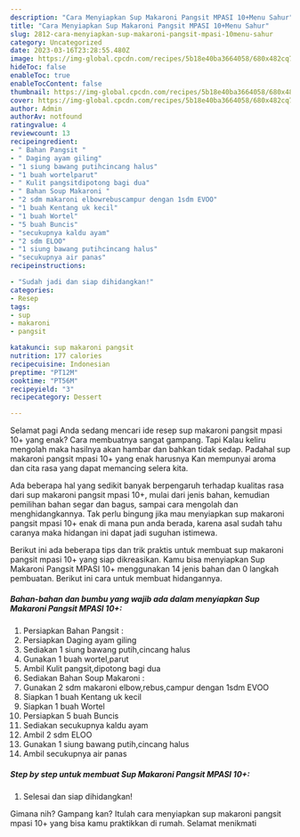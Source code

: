 ```yaml
---
description: "Cara Menyiapkan Sup Makaroni Pangsit MPASI 10+Menu Sahur"
title: "Cara Menyiapkan Sup Makaroni Pangsit MPASI 10+Menu Sahur"
slug: 2812-cara-menyiapkan-sup-makaroni-pangsit-mpasi-10menu-sahur
category: Uncategorized
date: 2023-03-16T23:28:55.480Z
image: https://img-global.cpcdn.com/recipes/5b18e40ba3664058/680x482cq70/sup-makaroni-pangsit-mpasi-10-foto-resep-utama.jpg
hideToc: false
enableToc: true
enableTocContent: false
thumbnail: https://img-global.cpcdn.com/recipes/5b18e40ba3664058/680x482cq70/sup-makaroni-pangsit-mpasi-10-foto-resep-utama.jpg
cover: https://img-global.cpcdn.com/recipes/5b18e40ba3664058/680x482cq70/sup-makaroni-pangsit-mpasi-10-foto-resep-utama.jpg
author: Admin
authorAv: notfound
ratingvalue: 4
reviewcount: 13
recipeingredient:
- " Bahan Pangsit "
- " Daging ayam giling"
- "1 siung bawang putihcincang halus"
- "1 buah wortelparut"
- " Kulit pangsitdipotong bagi dua"
- " Bahan Soup Makaroni "
- "2 sdm makaroni elbowrebuscampur dengan 1sdm EVOO"
- "1 buah Kentang uk kecil"
- "1 buah Wortel"
- "5 buah Buncis"
- "secukupnya kaldu ayam"
- "2 sdm ELOO"
- "1 siung bawang putihcincang halus"
- "secukupnya air panas"
recipeinstructions:

- "Sudah jadi dan siap dihidangkan!"
categories:
- Resep
tags:
- sup
- makaroni
- pangsit

katakunci: sup makaroni pangsit 
nutrition: 177 calories
recipecuisine: Indonesian
preptime: "PT12M"
cooktime: "PT56M"
recipeyield: "3"
recipecategory: Dessert

---
```



Selamat pagi Anda sedang mencari ide resep sup makaroni pangsit mpasi 10+ yang enak? Cara membuatnya sangat gampang. Tapi Kalau keliru mengolah maka hasilnya akan hambar dan bahkan tidak sedap. Padahal sup makaroni pangsit mpasi 10+ yang enak harusnya Kan mempunyai aroma dan cita rasa yang dapat memancing selera kita.


Ada beberapa hal yang sedikit banyak berpengaruh terhadap kualitas rasa dari sup makaroni pangsit mpasi 10+, mulai dari jenis bahan, kemudian pemilihan bahan segar dan bagus, sampai cara mengolah dan menghidangkannya. Tak perlu bingung jika mau menyiapkan sup makaroni pangsit mpasi 10+ enak di mana pun anda berada, karena asal sudah tahu caranya maka hidangan ini dapat jadi suguhan istimewa.




Berikut ini ada beberapa tips dan trik praktis untuk membuat sup makaroni pangsit mpasi 10+ yang siap dikreasikan. Kamu bisa menyiapkan Sup Makaroni Pangsit MPASI 10+ menggunakan 14 jenis bahan dan 0 langkah pembuatan. Berikut ini cara untuk membuat hidangannya.

<!--inarticleads1-->

##### Bahan-bahan dan bumbu yang wajib ada dalam menyiapkan Sup Makaroni Pangsit MPASI 10+:

1. Persiapkan  Bahan Pangsit :
1. Persiapkan  Daging ayam giling
1. Sediakan 1 siung bawang putih,cincang halus
1. Gunakan 1 buah wortel,parut
1. Ambil  Kulit pangsit,dipotong bagi dua
1. Sediakan  Bahan Soup Makaroni :
1. Gunakan 2 sdm makaroni elbow,rebus,campur dengan 1sdm EVOO
1. Siapkan 1 buah Kentang uk kecil
1. Siapkan 1 buah Wortel
1. Persiapkan 5 buah Buncis
1. Sediakan secukupnya kaldu ayam
1. Ambil 2 sdm ELOO
1. Gunakan 1 siung bawang putih,cincang halus
1. Ambil secukupnya air panas




<!--inarticleads2-->

##### Step by step untuk membuat Sup Makaroni Pangsit MPASI 10+:


1. Selesai dan siap dihidangkan!



Gimana nih? Gampang kan? Itulah cara menyiapkan sup makaroni pangsit mpasi 10+ yang bisa kamu praktikkan di rumah. Selamat menikmati
